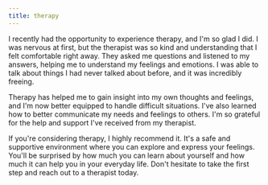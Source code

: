 ```yaml
---
title: therapy
---
```


I recently had the opportunity to experience therapy, and I'm so glad I did. I was nervous at first, but the therapist was so kind and understanding that I felt comfortable right away. They asked me questions and listened to my answers, helping me to understand my feelings and emotions. I was able to talk about things I had never talked about before, and it was incredibly freeing.

Therapy has helped me to gain insight into my own thoughts and feelings, and I'm now better equipped to handle difficult situations. I've also learned how to better communicate my needs and feelings to others. I'm so grateful for the help and support I've received from my therapist.

If you're considering therapy, I highly recommend it. It's a safe and supportive environment where you can explore and express your feelings. You'll be surprised by how much you can learn about yourself and how much it can help you in your everyday life. Don't hesitate to take the first step and reach out to a therapist today.